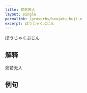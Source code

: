 ```yaml
---
title: 傍若無人
layout: single
permalink: /proverbs/boujaku-buji-n
excerpt: ぼうじゃくぶじん
---
```


ぼうじゃくぶじん

## 解释

旁若无人

## 例句

